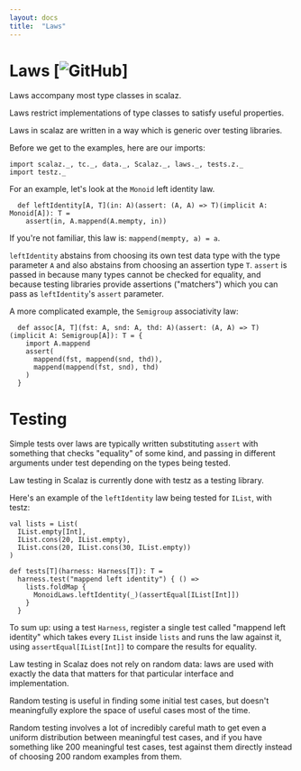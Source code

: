 ```yaml
---
layout: docs
title:  "Laws"
---
```


# Laws [![GitHub](../img/github.png)]

Laws accompany most type classes in scalaz.

Laws restrict implementations of type classes to satisfy
useful properties.

Laws in scalaz are written in a way which is generic over testing libraries.

Before we get to the examples, here are our imports:

```tut:silent
import scalaz._, tc._, data._, Scalaz._, laws._, tests.z._
import testz._
```

For an example, let's look at the `Monoid` left identity law.

```tut
  def leftIdentity[A, T](in: A)(assert: (A, A) => T)(implicit A: Monoid[A]): T =
    assert(in, A.mappend(A.mempty, in))
```

If you're not familiar, this law is:
`mappend(mempty, a) = a`.

`leftIdentity` abstains from choosing its own test data type
with the type parameter `A` and also abstains from choosing
an assertion type `T`. `assert` is passed in because many types
cannot be checked for equality, and because testing libraries provide
assertions ("matchers") which you can pass as `leftIdentity`'s
`assert` parameter.

A more complicated example, the `Semigroup` associativity law:

```tut
  def assoc[A, T](fst: A, snd: A, thd: A)(assert: (A, A) => T)(implicit A: Semigroup[A]): T = {
    import A.mappend
    assert(
      mappend(fst, mappend(snd, thd)),
      mappend(mappend(fst, snd), thd)
    )
  }
```

# Testing

Simple tests over laws are typically written substituting `assert` with something that checks
"equality" of some kind, and passing in different arguments under test depending on the types
being tested.

Law testing in Scalaz is currently done with testz as a testing library.

Here's an example of the `leftIdentity` law being tested for `IList`, with testz:

```tut
val lists = List(
  IList.empty[Int],
  IList.cons(20, IList.empty),
  IList.cons(20, IList.cons(30, IList.empty))
)

def tests[T](harness: Harness[T]): T =
  harness.test("mappend left identity") { () =>
    lists.foldMap {
      MonoidLaws.leftIdentity(_)(assertEqual[IList[Int]])
    }
  }
```

To sum up: using a test `Harness`, register a single test called
"mappend left identity" which takes every `IList` inside `lists`
and runs the law against it, using `assertEqual[IList[Int]]` to compare
the results for equality.

Law testing in Scalaz does not rely on random data:
laws are used with exactly the data that matters for
that particular interface and implementation.

Random testing is useful in finding some initial test cases, but doesn't
meaningfully explore the space of useful cases most of the time.

Random testing involves a lot of incredibly careful
math to get even a uniform distribution between meaningful test
cases, and if you have something like 200 meaningful test cases,
test against them directly instead of choosing 200 random
examples from them.
